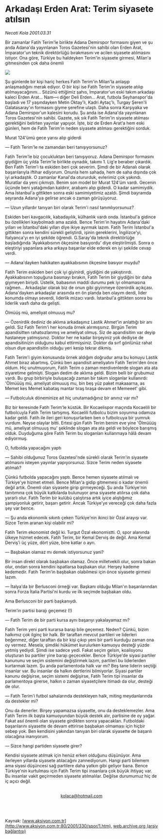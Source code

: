 # Arkadaşı Erden Arat: Terim siyasete atılsın

*Necati Kola 2001.03.31*

<div>
 <p class="spot">
  Bir zamanlar Fatih Terim'le  birlikte Adana Demirspor  formasını giyen ve şu anda  Adana'da yayınlanan Toros  Gazetesi'nin sahibi olan Erden  Arat, İmparator'un teknik  direktörlüğü bırakmasını ve  acilen siyasete atılmasını  istiyor. Ona göre, Türkiye bu  haldeyken Terim'in siyasete  girmesi, Milan'a gitmesinden  çok daha önemli
 </p>
 <p class="metin">
 </p>
 <img border="0" src="/web/20020502034638im_/http://www.aksiyon.com.tr/2001/330/resimler/Terim.jpg"/>
 <p class="metin">
  Şu günlerde bir kişi hariç herkes Fatih Terim'in Milan'la anlaşıp anlaşmadığını merak ediyor. O bir kişi ise Fatih Terim'in siyasete atılıp atılmayacağınını... Sözünü ettiğimiz şahıs, İmparator'un eski takım arkadaşı kaleci Erden Arat... Nam—ı diğer Deli Erden... Arat, futbola Seyhanspor'da başladı ve 17 yaşındayken Metin Oktay'lı, Kadri Aytaç'lı, Turgay Şeren'li Galatasaray'ın formasını giyme şerefine ulaştı. Daha sonra Karşıyaka ve Adana Demirspor'un kalesini korudu. Şu anda ise Adana'da yayınlanan Toros Gazetesi'nin sahibi. Gazete, sık sık Fatih Terim'in siyasete atılması gerektiğini belirten yayınlar yapıyor. İşte, biz de Erden Arat'a hem eski günleri, hem de Fatih Terim'in neden siyasete atılması gerektiğini sorduk.
 </p>
 <p class="arabaslik">
  Murat 124'ümü gece yarısı alıp giderdi
 </p>
 <p class="arabaslik">
  — Fatih Terim'le ne zamandan beri tanışıyorsunuz?
 </p>
 <p class="metin">
  Fatih Terim'le biz çocukluktan beri tanışıyoruz. Adana Demirspor formasını giydiğim üç yılda Terim'le birlikte oynadık, takımı 1. Lig'e beraber çıkardık. Ben Fatih Terim'i ta eskiden beri çok severim. Şimdi de bir Adanalı olarak başarılarıyla iftihar ediyorum. Onunla hem sahada, hem de saha dışında çok iyi arkadaştık. O zamanlar Kanal'da otururduk, evlerimiz çok yakındı. Muratlar da yeni çıkmıştı. Benim son model bir Murat 124'üm vardı. Gecenin üçünde beni yatağımdan kaldırır, arabamı alıp giderdi. O kadar samimiydik. Ama İstanbul'a gittikten sonra eski samimiyetimiz azaldı. Şimdi bayramda seyranda Adana'ya gelirse ancak o zaman görüşüyoruz.
 </p>
 <p class="arabaslik">
  — Uzun yıllardır tanıyan biri olarak Terim'i nasıl tanımlıyorsunuz?
 </p>
 <p class="metin">
  Eskiden beri kavgacılık, kabadayılık, külhanlık vardı onda. İstanbul'a gidince bu özellikleri kaybolmadı ama azaldı. Bence Terim'in hayatını Adana'daki yılları ve İstanbul'daki yılları diye ikiye ayırmak lazım. Fatih Terim İstanbul'a gittikten sonra kendini sürekli geliştirdi, işinin gereklerini, İngilizce'yi, İtalyanca'yı en iyi şekilde öğrendi. G.Saray'da teknik direktörlüğe başladığında 'Ayakkabısının ökçesine basıyordu' diye eleştirilmişti. Sonra o eleştiriyi yapanlara arka arkaya başarılar elde ederek en iyi şekilde cevap verdi.
 </p>
 <p class="arabaslik">
  — Adana'dayken hakikaten ayakkabısının ökçesine basıyor muydu?
 </p>
 <p class="metin">
  Fatih Terim eskiden beri çok iyi giyinirdi, giydiğini de yakıştırırdı. Ayakkabısının topuğuna basmayı bırakın, Fatih Terim bir giydiğini bir daha giymeyen biriydi. Üstelik, babasının maddi durumu pek iyi olmamasına rağmen... Arkadaşlar olarak biz de onun gibi giyinmeye özenirdik açıkçası. Adana'dayken arkadaşlar arasında en ön planda ben olayım derdi, lider konumda olmayı severdi, liderlik mizacı vardı. İstanbul'a gittikten sonra bu liderlik vasfı daha da gelişti.
 </p>
 <p class="arabaslik">
  Ölmüüş mü, ameliyat olmuuuş mu?
 </p>
 <p class="arabaslik">
  — Özenirdik dediniz de aklıma arkadaşınız Lastik Ahmet'in anlattığı bir anı geldi. Siz Fatih Terim'i her konuda örnek alırmışsınız. Birgün Terim apandisitten rahatsızlanmış ve ameliyat olmuş. Siz de apandisitim var deyip hastaneye yatmışsınız. Doktor her ne kadar birşeyiniz yok dediyse de apandisitinizin olduğunu kabul ettirmişsiniz. Doktor da sırf gönlünüz rahat olsun diye apandisitin olduğu yeri kesip tekrar dikmiş.
 </p>
 <p class="metin">
  Fatih Terim'i giyim konusunda örnek aldığım doğrudur ama bu konuyu Lastik Ahmet biraz abartmış. Çünkü ben apandisit ameliyatını Fatih Terim'den önce oldum. Hiç unutmuyorum, Fatih Terim o zaman merdivenlerde slogan ata ata ziyaretime gelmişti. Slogan dedim de aklıma geldi. Bizim belli bir grubumuz vardı. Bu grup birbiriyle buluşacağı zaman bir takım sloganlar kullanırdı: 'Ölmüüüş mü, ameliyat olmuuuş mu, bin beş yüz paket makaaarna, as Memet kes Memet kabataş mantar tıraş tıraşa devam et Memeeet' gibi.
 </p>
 <p class="arabaslik">
  — Futbolculuk döneminize ait hiç unutamadığınız bir anınız var mı?
 </p>
 <p class="metin">
  Biz bir keresinde Fatih Terim'le küstük. Bir Kocaelispor maçında Kocaelili bir futbolcuyla Fatih Terim tartışmış. Kocaelili futbolcu bizim soyunma odamıza kadar geldi. Fatih ile ileri geri konuşurlarken ben o futbolcuya bir yumruk vurdum. Neyse olaylar bitti. Ertesi gün Fatih Terim benim eve yine 'Ölmüüüş mü, ameliyat olmuuuş mu' şeklinde slogan ata ata geldi ve böylece barışmış olduk. Duyduğuma göre Fatih Terim bu sloganları kullanmaya hâlâ devam ediyormuş.
 </p>
 <p class="arabaslik">
  O, futbolda yapacağını yaptı
 </p>
 <p class="arabaslik">
  — Sahibi olduğunuz Toros Gazetesi'nde sürekli olarak Terim'in siyasete atılmasını isteyen yayınlar yapıyorsunuz. Sizce Terim neden siyasete atılmalı?
 </p>
 <p class="metin">
  Çünkü futbolda yapacağını yaptı. Bence hemen siyasete atılmalı ve Türkiye'ye hizmet etmeli. Bence Milan'a gidip gitmemesi o kadar önemli değil artık. Önemli olan siyasete girip girmeyeceği. Şu anda Türkiye'nin tanıtımına çok büyük katkılarda bulunuyor ama siyasete atılırsa çok daha yararlı olur. Fatih Terim bir kulübü çalıştırsa artık iyice alıştığımız şampiyonluk getirir, başarı getirir. Ancak Türkiye'ye vereceği çok daha fazla şey var bence.
 </p>
 <p class="arabaslik">
  — Şu anda ekonomik sıkıntı çeken Türkiye'nin ikinci bir Özal arayışı var. Sizce Terim aranan kişi olabilir mi?
 </p>
 <p class="metin">
  Fatih Terim ekonomist değil ki. Turgut Özal ekonomistti. O, spor alanında ülkeye hizmet edecek. Fatih Terim, bir Kemal Derviş de değil. Ama Kemal Derviş'i üç yüze, dört yüze, bine katlar o ayrı.
 </p>
 <p class="arabaslik">
  — Başbakan olamaz mı demek istiyorsunuz yani?
 </p>
 <p class="metin">
  Bir insan direkt olarak başbakan olamaz. Önce milletvekili olur, sonra bakan olur, ondan sonra kendini ispatlarsa başbakan olur. Herşey kademe kedemedir. Fatih Terim'in başbakan olabilmesi için önce siyasete girmesi lazım.
 </p>
 <p class="arabaslik">
  — İtalya'da bir Berlusconi örneği var. Başkanı olduğu Milan'ın başarılarından sonra Forza İtalia Partisi'ni kurdu ve ilk seçimde başbakan oldu.
 </p>
 <p class="metin">
  Ama Berlusconi bir parti başkanıydı.
 </p>
 <p class="arabaslik">
  Terim'in partisi barajı geçemez (!)
 </p>
 <p class="arabaslik">
  — Fatih Terim de bir parti kursa aynı başarıyı yakalayamaz mı?
 </p>
 <p class="metin">
  Fatih Terim yeni parti kurarsa barajı bile geçemez. Neden? Çünkü, bizim halkımız çok ilginç bir halk. Bir taraftan mevcut partileri ve liderleri beğenmez, diğer taraftan da bir kişi çıkıp yeni bir parti kurduğu zaman ona oy vermez. Mesela, şimdiki hükümet kurulurken kamuoyu desteği yüzde yetmiş yediydi. Şimdi ise sadece yedi. Fakat seçim gelsin, koalisyonu oluşturan bu partiler yine barajı geçecekler. Bence Türkiye'de siyasi partiler kanununu ve seçim sistemini değiştirmek lazım, partileri bu liderlerden kurtarmak lazım. Şu anda parlamentoda halk var mı? Beş tane liderin seçtiği insanlar var. Bu insanlar da halkın dertlerini bilmiyorlar. Siyasi partiler kanunu değişirse, seçim sistemi değişirse, Fatih Terim tipi insanlar da parlamentoya girerse, halkın o zaman siyasetçilere itimadı da olur, desteği de olur.
 </p>
 <p class="arabaslik">
  — Fatih Terim'i futbol sahalarında destekleyen halk, miting meydanlarında da destekler mi?
 </p>
 <p class="metin">
  Onu da denerler. Birşey yapamazsa siyasette, onu da desteklemezler. Ama Fatih Terim ilk başta kamuoyundan büyük destek alır, partisine de oy yağar. Fakat asıl önemli olan siyasete girdikten sonra yapacakları. Futboldaki başarılarını siyasette de devam ettirirse başbakan olmaması için hiçbir sebep yok. Ben kendisini yakından tanıyan biri olarak siyasette de başarılı olacağına inanıyorum.
 </p>
 <p class="arabaslik">
  — Sizce hangi partiden siyasete girer?
 </p>
 <p class="metin">
  Kendisi siyasete atılmak için henüz erken olduğunu düşünüyor. Ama ilerleyen yıllarda siyasete atılacağını zannediyorum. Hangi parti bilemem ama siyasi düşüncesi sağ partilere daha yatkın gibi geliyor bana. Bence Türkiye'nin kurtulması için Fatih Terim tipi insanlara çok büyük ihtiyaç var. Bu insanlar vakit geçirmeden siyasete atılmalılar. Değilse durumumuz hiç de iç açıcı değil.
 </p>
 <br/>
 <center>
  <a class="anaorta" href="http://web.archive.org/web/20020502034638/mailto:kolaca@hotmail.com">
   kolaca@hotmail.com
  </a>
 </center>
 <br/>
 <br/>
 <br/>
</div>

Kaynak: [www.aksiyon.com.tr](http://www.aksiyon.com.tr:80/2001/330/spor/1.htm), [web.archive.org (arşiv bağlantısı)](http://web.archive.org/web/20020502034638/http://www.aksiyon.com.tr:80/2001/330/spor/1.htm)
